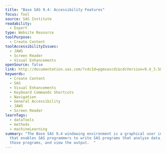 ```yaml
---
title: "Base SAS 9.4: Accessibility Features"
focus: Tool
source: SAS Institute
readability:
  - Expert
type: Website Resource
toolPurpose:
  - Create Content
toolAccessibilityIssues:
  - JAWS
  - Screen Reader
  - Visual Enhancements
openSource: false
link: http://documentation.sas.com/?cdcId=pgmsascdc&cdcVersion=9.4_3.5&docsetId=basea11y&docsetTarget=n1uyx4mbjg39ezn1uvk9bp0zsvyw.htm&locale=en#n07mzptrteoec2n1lx4jpeu0ibv4
keywords:
  - Create Content
  - SAS
  - Visual Enhancements
  - Keyboard Commands Shortcuts
  - Navigation
  - General Accessibility
  - JAWS
  - Screen Reader
learnTags:
  - dataTools
  - methods
  - machineLearning
summary: "The Base SAS 9.4 windowing environment is a graphical user interface
  that enables SAS programmers to write SAS programs that analyze data, run
  those programs, and view the output.  "
---
```

